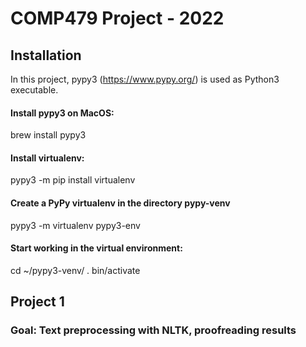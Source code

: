 # COMP479 Project - 2022


## Installation
In this project, pypy3 (https://www.pypy.org/) is used as Python3 executable.

#### Install pypy3 on MacOS:
brew install pypy3

#### Install virtualenv:
pypy3 -m pip install virtualenv

#### Create a PyPy virtualenv in the directory pypy-venv
pypy3 -m virtualenv pypy3-env

#### Start working in the virtual environment:
cd ~/pypy3-venv/
. bin/activate


## Project 1
### Goal: Text preprocessing with NLTK, proofreading results